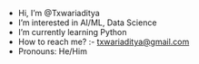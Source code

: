 -  Hi, I’m @Txwariaditya
-  I’m interested in AI/ML, Data Science
-  I’m currently learning Python
-  How to reach me? :- txwariaditya@gmail.com
-  Pronouns: He/Him

<!---
Txwariaditya/Txwariaditya is a ✨ special ✨ repository because its `README.md` (this file) appears on your GitHub profile.
You can click the Preview link to take a look at your changes.
--->
